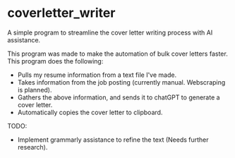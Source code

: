 # coverletter_writer
A simple program to streamline the cover letter writing process with AI assistance.

This program was made to make the automation of bulk cover letters faster.
This program does the following:
- Pulls my resume information from a text file I've made.
- Takes information from the job posting (currently manual. Webscraping is planned).
- Gathers the above information, and sends it to chatGPT to generate a cover letter.
- Automatically copies the cover letter to clipboard.

TODO:
- Implement grammarly assistance to refine the text (Needs further research).

